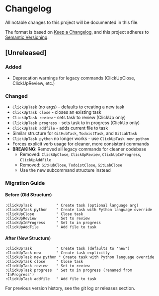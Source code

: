 # Changelog

All notable changes to this project will be documented in this file.

The format is based on [Keep a Changelog](https://keepachangelog.com/en/1.0.0/),
and this project adheres to [Semantic Versioning](https://semver.org/spec/v2.0.0.html).

## [Unreleased]

### Added
 - Deprecation warnings for legacy commands (ClickUpClose, ClickUpReview, etc.)

### Changed
  - `ClickUpTask` (no args) - defaults to creating a new task
  - `ClickUpTask close` - closes an existing task
  - `ClickUpTask review` - sets task to review (ClickUp only)
  - `ClickUpTask progress` - sets task to in progress (ClickUp only)
  - `ClickUpTask addfile` - adds current file to task
  - Similar structure for `GitHubTask`, `TodoistTask`, and `GitLabTask`
   - `ClickUpTask python` no longer works - use `ClickUpTask new python`
   - Forces explicit verb usage for cleaner, more consistent commands
- **BREAKING**: Removed all legacy commands for cleaner codebase
  - Removed: `ClickUpClose`, `ClickUpReview`, `ClickUpInProgress`, `ClickUpAddFile`
  - Removed: `GitHubClose`, `TodoistClose`, `GitLabClose`  
  - Use the new subcommand structure instead

### Migration Guide

#### Before (Old Structure)
```vim
:ClickUpTask           " Create task (optional language arg)
:ClickUpTask python    " Create task with Python language override
:ClickUpClose          " Close task
:ClickUpReview         " Set to review
:ClickUpInProgress     " Set to in progress
:ClickUpAddFile        " Add file to task
```

#### After (New Structure)
```vim
:ClickUpTask           " Create task (defaults to 'new')
:ClickUpTask new       " Create task explicitly
:ClickUpTask new python " Create task with Python language override
:ClickUpTask close     " Close task
:ClickUpTask review    " Set to review
:ClickUpTask progress  " Set to in progress (renamed from 'InProgress')
:ClickUpTask addfile   " Add file to task
```

For previous version history, see the git log or releases section.

